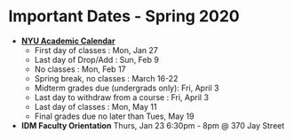 # Important Dates - Spring 2020

* [**NYU Academic Calendar**](https://www.nyu.edu/registrar/calendars/university-academic-calendar.html)
  * First day of classes : Mon, Jan 27
  * Last day of Drop/Add : Sun, Feb 9
  * No classes : Mon, Feb 17
  * Spring break, no classes : March 16-22
  * Midterm grades due (undergrads only): Fri, April 3
  * Last day to withdraw from a course : Fri, April 3
  * Last day of classes : Mon, May 11
  * Final grades due no later than Tues, May 19
* **IDM Faculty Orientation** Thurs, Jan 23 6:30pm - 8pm @ 370 Jay Street

